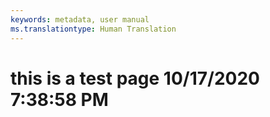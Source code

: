 ```yaml
---
keywords: metadata, user manual
ms.translationtype: Human Translation
---
```

# this is a test page 10/17/2020 7:38:58 PM